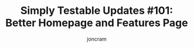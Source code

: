 ---
layout: default
title: "Simply Testable Updates #101: Better Homepage and Features Page"
author: joncram
continue_reading: false
newsletter:
    issue_number: 101st
    url: https://us5.campaign-archive1.com/?u=ac75e33d993d2b502e333ddd0&amp;id=db4df47865
    highlights:
      - <a href="https://us5.campaign-archive1.com/?u=ac75e33d993d2b502e333ddd0&amp;id=db4df47865#new-homepage">New Homepage</a>
      - <a href="https://us5.campaign-archive1.com/?u=ac75e33d993d2b502e333ddd0&amp;id=db4df47865#new-features-page">Features Page Redesign</a>
    closing_sentence: Expect the next newsletter in a week from now on 13 August 2014
---